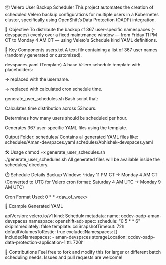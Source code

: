 📦 Velero User Backup Scheduler
This project automates the creation of scheduled Velero backup configurations for multiple users in a Kubernetes cluster, specifically using OpenShift’s Data Protection (OADP) integration.

🎯 Objective
To distribute the backup of 367 user-specific namespaces (<username>-devspaces) evenly over a fixed maintenance window — from Friday 11 PM CT to Monday 4 AM CT — using Velero's Schedule kind YAML definitions.

📂 Key Components
users.txt
A text file containing a list of 367 user names (randomly generated or customized).

devspaces.yaml (Template)
A base Velero schedule template with placeholders:

<variable> → replaced with the username.

<will-be-replaced> → replaced with calculated cron schedule time.

generate_user_schedules.sh
Bash script that:

Calculates time distribution across 53 hours.

Determines how many users should be scheduled per hour.

Generates 367 user-specific YAML files using the template.

Output Folder: schedules/
Contains all generated YAML files like:
schedules/Aman-devspaces.yaml
schedules/Abhishek-devspaces.yaml


🛠️ Usage
chmod +x generate_user_schedules.sh
./generate_user_schedules.sh
All generated files will be available inside the schedules/ directory.

⏱️ Schedule Details
Backup Window: Friday 11 PM CT → Monday 4 AM CT
(Converted to UTC for Velero cron format: Saturday 4 AM UTC → Monday 9 AM UTC)

Cron Format Used: 0 <hour> * * <day_of_week>

📌 Example Generated YAML

apiVersion: velero.io/v1
kind: Schedule
metadata:
  name: ocdev-oadp-aman-devspaces
  namespace: openshift-adp
spec:
  schedule: "0 5 * * 6"
  skipImmediately: false
  template:
    csiSnapshotTimeout: 72h
    defaultVolumesToRestic: true
    excludedNamespaces: []
    includedNamespaces:
      - aman-devspaces
    storageLocation: ocdev-oadp-data-protection-application-1
    ttl: 720h

🤝 Contributions
Feel free to fork and modify this for larger or different batch scheduling needs. Issues and pull requests are welcome!
